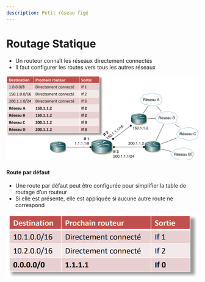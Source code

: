 ```yaml
---
description: Petit réseau figé
---
```


# Routage Statique

* Un routeur connaît les réseaux directement connectés
* Il faut configurer les routes vers tous les autres réseaux

![Un routeur configur&#xE9; de mani&#xE8;re statique sur son r&#xE9;seau](../../.gitbook/assets/image%20%28113%29.png)

#### Route par défaut

* Une route par défaut peut être configurée pour simplifier la table de routage d’un routeur
* Si elle est présente, elle est appliquée si aucune autre route ne correspond

![la route par d&#xE9;faut est 0.0.0.0](../../.gitbook/assets/image%20%2823%29.png)

## 

